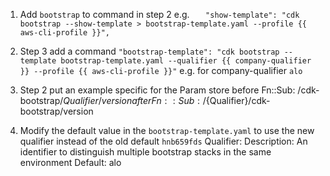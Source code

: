 1. Add `bootstrap` to command in step 2
   e.g. `   "show-template": "cdk bootstrap --show-template > bootstrap-template.yaml --profile {{ aws-cli-profile }}",`
2. Step 3 add a command `"bootstrap-template": "cdk bootstrap --template bootstrap-template.yaml --qualifier {{ company-qualifier }} --profile {{ aws-cli-profile }}"`
e.g. for company-qualifier `alo`
3. Step 2 put an example specific for the Param store
   before Fn::Sub: /cdk-bootstrap/${Qualifier}/version
 after  Fn::Sub: /${Qualifier}/cdk-bootstrap/version

4. Modify the default value in the `bootstrap-template.yaml` to use the new qualifier instead of the old default `hnb659fds`
Qualifier:
    Description: An identifier to distinguish multiple bootstrap stacks in the same environment
    Default: alo